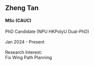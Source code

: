 ## Zheng Tan
#### MSc (CAUC)

<div align="justify">
PhD Candidate (NPU HKPolyU Dual-PhD)
<br/><br/>
Jan 2024 - Present
<br/><br/>
Research Interest: <br/>
Fix Wing Path Planning
</div>
